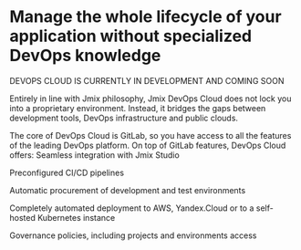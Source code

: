 # Manage the whole lifecycle of your application without specialized DevOps knowledge

DEVOPS CLOUD IS CURRENTLY IN DEVELOPMENT AND COMING SOON

Entirely in line with Jmix philosophy, Jmix DevOps Cloud does not lock you into a proprietary environment. Instead, it bridges the gaps between development tools, DevOps infrastructure and public clouds.

The core of DevOps Cloud is GitLab, so you have access to all the features of the leading DevOps platform. On top of GitLab features, DevOps Cloud offers:
Seamless integration with Jmix Studio

Preconfigured CI/CD pipelines

Automatic procurement of development and test environments

Completely automated deployment to AWS, Yandex.Cloud or to a self-hosted Kubernetes instance

Governance policies, including projects and environments access

